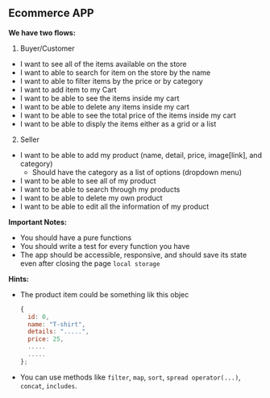 
## Ecommerce APP

**We have two flows:**
1. Buyer/Customer

* I want to see all of the items available on the store
* I want to able to search for item on the store by the name 
* I want to able to filter items by the price or by category
* I want to add item to my Cart
* I want to be able to see the items inside my cart
* I want to be able to delete any items inside my cart
* I want to be able to see the total price of the items inside my cart
* I want to be able to disply the items either as a grid or a list
 
2. Seller
* I want to be able to add my product (name, detail, price, image[link], and category)
  * Should have the category as a list of options (dropdown menu)
* I want to be able to see all of my product
* I want to be able to search through my products
* I want to be able to delete my own product
* I want to be able to edit all the information of my product


**Important Notes:** 
- You should have a pure functions 
- You should write a test for every function you have
- The app should be accessible, responsive, and should save its state even after closing the page `local storage`

**Hints:**
* The product item could be something lik this objec

  ```js
  {
    id: 0, 
    name: "T-shirt",
    details: ".....",
    price: 25,
    .....
    .....
  };
  ```
* You can use methods like `filter`, `map`, `sort`, `spread operator(...)`, `concat`, `includes`.


